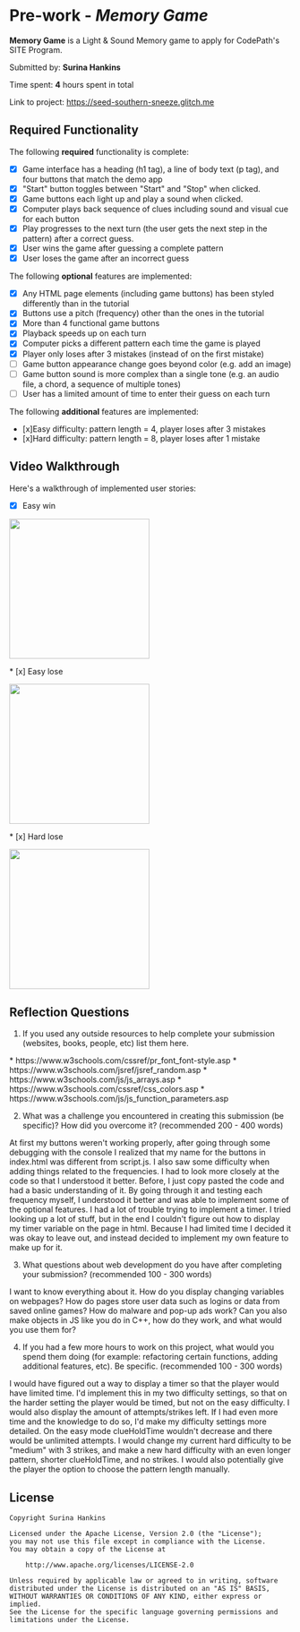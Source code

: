 # Pre-work - *Memory Game*

**Memory Game** is a Light & Sound Memory game to apply for CodePath's SITE Program. 

Submitted by: **Surina Hankins**

Time spent: **4** hours spent in total

Link to project: https://seed-southern-sneeze.glitch.me

## Required Functionality

The following **required** functionality is complete:

* [x] Game interface has a heading (h1 tag), a line of body text (p tag), and four buttons that match the demo app
* [x] "Start" button toggles between "Start" and "Stop" when clicked. 
* [x] Game buttons each light up and play a sound when clicked. 
* [x] Computer plays back sequence of clues including sound and visual cue for each button
* [x] Play progresses to the next turn (the user gets the next step in the pattern) after a correct guess. 
* [x] User wins the game after guessing a complete pattern
* [x] User loses the game after an incorrect guess

The following **optional** features are implemented:

* [x] Any HTML page elements (including game buttons) has been styled differently than in the tutorial
* [x] Buttons use a pitch (frequency) other than the ones in the tutorial
* [x] More than 4 functional game buttons
* [x] Playback speeds up on each turn
* [x] Computer picks a different pattern each time the game is played
* [x] Player only loses after 3 mistakes (instead of on the first mistake)
* [ ] Game button appearance change goes beyond color (e.g. add an image)
* [ ] Game button sound is more complex than a single tone (e.g. an audio file, a chord, a sequence of multiple tones)
* [ ] User has a limited amount of time to enter their guess on each turn

The following **additional** features are implemented:

- [x]Easy difficulty: pattern length = 4, player loses after 3 mistakes
- [x]Hard difficulty: pattern length = 8, player loses after 1 mistake

## Video Walkthrough

Here's a walkthrough of implemented user stories:
* [x] Easy win
<p>
<img src="http://g.recordit.co/3sMTcBtErE.gif" width=250><br>
</p>
* [x] Easy lose
<p>
<img src="http://g.recordit.co/JefcutXy0P.gif" width=250><br>
</p>
* [x] Hard lose 
<p>
<img src="http://g.recordit.co/UeFdm1zaiu.gif" width=250><br>
</p>


## Reflection Questions
1. If you used any outside resources to help complete your submission (websites, books, people, etc) list them here. 
<div>
 * https://www.w3schools.com/cssref/pr_font_font-style.asp
 * https://www.w3schools.com/jsref/jsref_random.asp
 * https://www.w3schools.com/js/js_arrays.asp
 * https://www.w3schools.com/cssref/css_colors.asp
 * https://www.w3schools.com/js/js_function_parameters.asp
</div>

2. What was a challenge you encountered in creating this submission (be specific)? How did you overcome it? (recommended 200 - 400 words) 
<p>
At first my buttons weren't working properly, after going through some debugging with the console I realized that my name for the buttons in index.html was different from script.js. I also saw some difficulty when adding things related to the frequencies. I had to look more closely at the code so that I understood it better. Before, I just copy pasted the code and had a basic understanding of it. By going through it and testing each frequency myself, I understood it better and was able to implement some of the optional features. I had a lot of trouble trying to implement a timer. I tried looking up a lot of stuff, but in the end I couldn't figure out how to display my timer variable on the page in html. Because I had limited time I decided it was okay to leave out, and instead decided to implement my own feature to make up for it.
 </p>

3. What questions about web development do you have after completing your submission? (recommended 100 - 300 words) 
<p>
I want to know everything about it. How do you display changing variables on webpages? How do pages store user data such as logins or data from saved online games? How do malware and pop-up ads work? Can you also make objects in JS like you do in C++, how do they work, and what would you use them for?
</p>

4. If you had a few more hours to work on this project, what would you spend them doing (for example: refactoring certain functions, adding additional features, etc). Be specific. (recommended 100 - 300 words) 
<p>
I would have figured out a way to display a timer so that the player would have limited time. I'd implement this in my two difficulty settings, so that on the harder setting the player would be timed, but not on the easy difficulty. I would also display the amount of attempts/strikes left. If I had even more time and the knowledge to do so, I'd make my difficulty settings more detailed. On the easy mode clueHoldTime wouldn't decrease and there would be unlimited attempts. I would change my current hard difficulty to be "medium" with 3 strikes, and make a new hard difficulty with an even longer pattern, shorter clueHoldTime, and no strikes. I would also potentially give the player the option to choose the pattern length manually.
</p>



## License

    Copyright Surina Hankins

    Licensed under the Apache License, Version 2.0 (the "License");
    you may not use this file except in compliance with the License.
    You may obtain a copy of the License at

        http://www.apache.org/licenses/LICENSE-2.0

    Unless required by applicable law or agreed to in writing, software
    distributed under the License is distributed on an "AS IS" BASIS,
    WITHOUT WARRANTIES OR CONDITIONS OF ANY KIND, either express or implied.
    See the License for the specific language governing permissions and
    limitations under the License.
